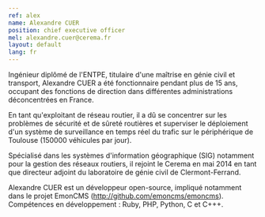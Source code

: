 ```yaml
---
ref: alex
name: Alexandre CUER
position: chief executive officer
mel: alexandre.cuer@cerema.fr
layout: default
lang: fr
---
```

Ingénieur diplômé de l'ENTPE, titulaire d'une maîtrise en génie civil et transport, Alexandre CUER a été fonctionnaire pendant plus de 15 ans, occupant des fonctions de direction dans différentes administrations déconcentrées en France. 

En tant qu'exploitant de réseau routier, il a dû se concentrer sur les problèmes de sécurité et de sûreté routières et superviser le déploiement d'un système de surveillance en temps réel du trafic sur le périphérique de Toulouse (150000 véhicules par jour). 

Spécialisé dans les systèmes d'information géographique (SIG) notamment pour la gestion des réseaux routiers, il rejoint le Cerema en mai 2014 en tant que directeur adjoint du laboratoire de génie civil de Clermont-Ferrand.

Alexandre CUER est un développeur open-source, impliqué notamment dans le projet EmonCMS (http://github.com/emoncms/emoncms). 
Compétences en développement : Ruby, PHP, Python, C et C+++.

